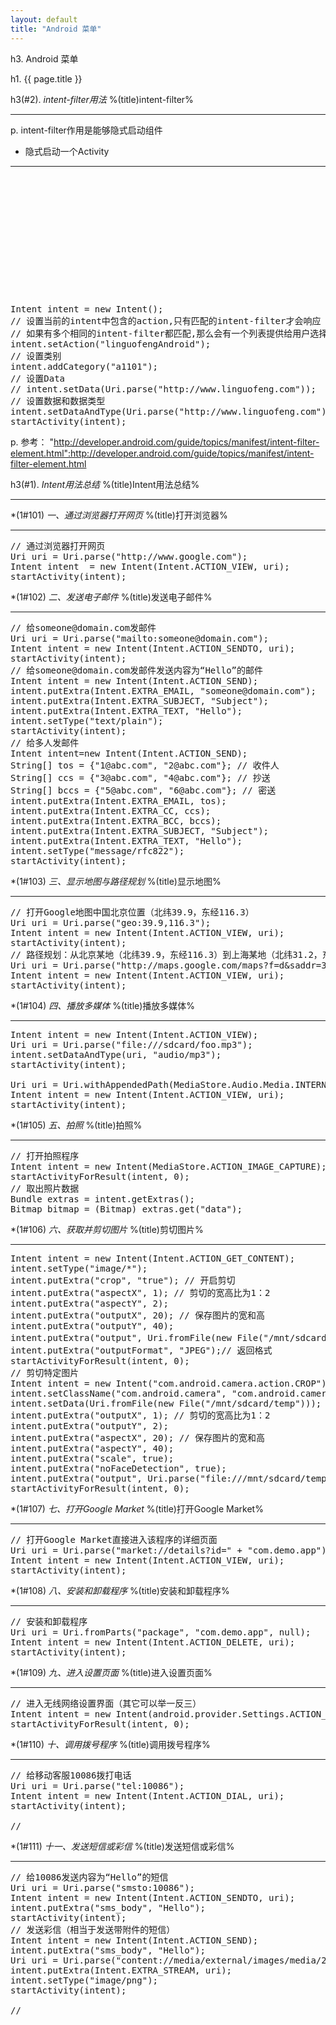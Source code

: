 ```yaml
---
layout: default
title: "Android 菜单"
---
```


<div id="charpter">

h3. Android 菜单

</div>

h1. {{ page.title }}

h3(#2). *intent-filter用法* %(title)intent-filter%
<hr />

p. intent-filter作用是能够隐式启动组件

* 隐式启动一个Activity
<hr />

<pre class="brush: xml">
<activity android:name=".Demo" android:label="Demo Activity">
    <!-- 设置当前activity的intent-filter可以响应的intent -->
    <intent-filter>
        <!-- 当前这个activity有一个action为linguofengAndroid的值,只有符合这个值的Intent才可以启动它 -->
        <action android:name="linguofengAndroid" />
        <!-- 使用startActivity()需要加上如下的category -->
        <category android:name="android.intent.category.DEFAULT" />
        <!-- 自定义（当系统中存在多个重名时会提示选择启动哪个Activity） -->
        <category android:name="a1101" />
        <data android:mimeType="jpeg/*" android:scheme="http" android:host="www.linguofeng.com" />
    </intent-filter>
</activity>
</pre>

<pre class="brush: java">
Intent intent = new Intent();
// 设置当前的intent中包含的action,只有匹配的intent-filter才会响应
// 如果有多个相同的intent-filter都匹配,那么会有一个列表提供给用户选择
intent.setAction("linguofengAndroid");
// 设置类别
intent.addCategory("a1101");
// 设置Data
// intent.setData(Uri.parse("http://www.linguofeng.com"));
// 设置数据和数据类型
intent.setDataAndType(Uri.parse("http://www.linguofeng.com"), "jpeg/*");
startActivity(intent);
</pre>

p. 参考： "http://developer.android.com/guide/topics/manifest/intent-filter-element.html":http://developer.android.com/guide/topics/manifest/intent-filter-element.html

h3(#1). *Intent用法总结* %(title)Intent用法总结%
<hr />

*(1#101) *一、通过浏览器打开网页* %(title)打开浏览器%
<hr />

<pre class="brush: java">
// 通过浏览器打开网页
Uri uri = Uri.parse("http://www.google.com");
Intent intent  = new Intent(Intent.ACTION_VIEW, uri);
startActivity(intent);
</pre>

*(1#102) *二、发送电子邮件* %(title)发送电子邮件%
<hr />

<pre class="brush: java">
// 给someone@domain.com发邮件
Uri uri = Uri.parse("mailto:someone@domain.com");
Intent intent = new Intent(Intent.ACTION_SENDTO, uri);
startActivity(intent);
// 给someone@domain.com发邮件发送内容为“Hello”的邮件
Intent intent = new Intent(Intent.ACTION_SEND);
intent.putExtra(Intent.EXTRA_EMAIL, "someone@domain.com");
intent.putExtra(Intent.EXTRA_SUBJECT, "Subject");
intent.putExtra(Intent.EXTRA_TEXT, "Hello");
intent.setType("text/plain");
startActivity(intent);
// 给多人发邮件
Intent intent=new Intent(Intent.ACTION_SEND);
String[] tos = {"1@abc.com", "2@abc.com"}; // 收件人
String[] ccs = {"3@abc.com", "4@abc.com"}; // 抄送
String[] bccs = {"5@abc.com", "6@abc.com"}; // 密送
intent.putExtra(Intent.EXTRA_EMAIL, tos);
intent.putExtra(Intent.EXTRA_CC, ccs);
intent.putExtra(Intent.EXTRA_BCC, bccs);
intent.putExtra(Intent.EXTRA_SUBJECT, "Subject");
intent.putExtra(Intent.EXTRA_TEXT, "Hello");
intent.setType("message/rfc822");
startActivity(intent);
</pre>

*(1#103) *三、显示地图与路径规划* %(title)显示地图%
<hr />

<pre class="brush: java">
// 打开Google地图中国北京位置（北纬39.9，东经116.3）
Uri uri = Uri.parse("geo:39.9,116.3");
Intent intent = new Intent(Intent.ACTION_VIEW, uri);
startActivity(intent);
// 路径规划：从北京某地（北纬39.9，东经116.3）到上海某地（北纬31.2，东经121.4）
Uri uri = Uri.parse("http://maps.google.com/maps?f=d&saddr=39.9 116.3&daddr=31.2 121.4");
Intent intent = new Intent(Intent.ACTION_VIEW, uri);
startActivity(intent);
</pre>

*(1#104) *四、播放多媒体* %(title)播放多媒体%
<hr />

<pre class="brush: java">
Intent intent = new Intent(Intent.ACTION_VIEW);
Uri uri = Uri.parse("file:///sdcard/foo.mp3");
intent.setDataAndType(uri, "audio/mp3");
startActivity(intent);

Uri uri = Uri.withAppendedPath(MediaStore.Audio.Media.INTERNAL_CONTENT_URI, "1");
Intent intent = new Intent(Intent.ACTION_VIEW, uri);
startActivity(intent);
</pre>

*(1#105) *五、拍照* %(title)拍照%
<hr />

<pre class="brush: java">
// 打开拍照程序
Intent intent = new Intent(MediaStore.ACTION_IMAGE_CAPTURE); 
startActivityForResult(intent, 0);
// 取出照片数据
Bundle extras = intent.getExtras(); 
Bitmap bitmap = (Bitmap) extras.get("data"); 
</pre>

*(1#106) *六、获取并剪切图片* %(title)剪切图片%
<hr />

<pre class="brush: java">
Intent intent = new Intent(Intent.ACTION_GET_CONTENT);
intent.setType("image/*");
intent.putExtra("crop", "true"); // 开启剪切
intent.putExtra("aspectX", 1); // 剪切的宽高比为1：2
intent.putExtra("aspectY", 2);
intent.putExtra("outputX", 20); // 保存图片的宽和高
intent.putExtra("outputY", 40); 
intent.putExtra("output", Uri.fromFile(new File("/mnt/sdcard/temp"))); // 保存路径
intent.putExtra("outputFormat", "JPEG");// 返回格式
startActivityForResult(intent, 0);
// 剪切特定图片
Intent intent = new Intent("com.android.camera.action.CROP"); 
intent.setClassName("com.android.camera", "com.android.camera.CropImage"); 
intent.setData(Uri.fromFile(new File("/mnt/sdcard/temp"))); 
intent.putExtra("outputX", 1); // 剪切的宽高比为1：2
intent.putExtra("outputY", 2);
intent.putExtra("aspectX", 20); // 保存图片的宽和高
intent.putExtra("aspectY", 40);
intent.putExtra("scale", true);
intent.putExtra("noFaceDetection", true); 
intent.putExtra("output", Uri.parse("file:///mnt/sdcard/temp")); 
startActivityForResult(intent, 0); 
</pre>

*(1#107) *七、打开Google Market* %(title)打开Google Market%
<hr />

<pre class="brush: java">
// 打开Google Market直接进入该程序的详细页面
Uri uri = Uri.parse("market://details?id=" + "com.demo.app");
Intent intent = new Intent(Intent.ACTION_VIEW, uri);
startActivity(intent);
</pre>

*(1#108) *八、安装和卸载程序* %(title)安装和卸载程序%
<hr />

<pre class="brush: java">
// 安装和卸载程序
Uri uri = Uri.fromParts("package", "com.demo.app", null);  
Intent intent = new Intent(Intent.ACTION_DELETE, uri);  
startActivity(intent); 
</pre>

*(1#109) *九、进入设置页面* %(title)进入设置页面%
<hr />

<pre class="brush: java">
// 进入无线网络设置界面（其它可以举一反三）  
Intent intent = new Intent(android.provider.Settings.ACTION_WIRELESS_SETTINGS);  
startActivityForResult(intent, 0); 
</pre>

*(1#110) *十、调用拨号程序* %(title)调用拨号程序%
<hr />

<pre class="brush: java">
// 给移动客服10086拨打电话
Uri uri = Uri.parse("tel:10086");
Intent intent = new Intent(Intent.ACTION_DIAL, uri);
startActivity(intent);

// <uses-permission android:name="android.permission.CALL_PHONE" />
</pre>

*(1#111) *十一、发送短信或彩信* %(title)发送短信或彩信%
<hr />

<pre class="brush: java">
// 给10086发送内容为“Hello”的短信
Uri uri = Uri.parse("smsto:10086");
Intent intent = new Intent(Intent.ACTION_SENDTO, uri);
intent.putExtra("sms_body", "Hello");
startActivity(intent);
// 发送彩信（相当于发送带附件的短信）
Intent intent = new Intent(Intent.ACTION_SEND);
intent.putExtra("sms_body", "Hello");
Uri uri = Uri.parse("content://media/external/images/media/23");
intent.putExtra(Intent.EXTRA_STREAM, uri);
intent.setType("image/png");
startActivity(intent);

// <uses-permission android:name="android.permission.SEND_SMS" />
</pre>